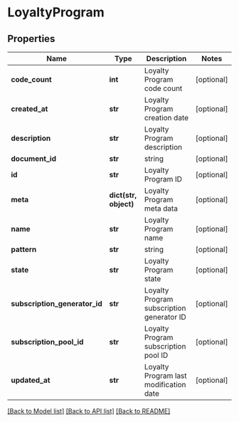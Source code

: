 # LoyaltyProgram

## Properties
Name | Type | Description | Notes
------------ | ------------- | ------------- | -------------
**code_count** | **int** | Loyalty Program code count | [optional] 
**created_at** | **str** | Loyalty Program creation date | [optional] 
**description** | **str** | Loyalty Program description | [optional] 
**document_id** | **str** | string | [optional] 
**id** | **str** | Loyalty Program ID | [optional] 
**meta** | **dict(str, object)** | Loyalty Program meta data | [optional] 
**name** | **str** | Loyalty Program name | [optional] 
**pattern** | **str** | string | [optional] 
**state** | **str** | Loyalty Program state | [optional] 
**subscription_generator_id** | **str** | Loyalty Program subscription generator ID | [optional] 
**subscription_pool_id** | **str** | Loyalty Program subscription pool ID | [optional] 
**updated_at** | **str** | Loyalty Program last modification date | [optional] 

[[Back to Model list]](../README.md#documentation-for-models) [[Back to API list]](../README.md#documentation-for-api-endpoints) [[Back to README]](../README.md)


